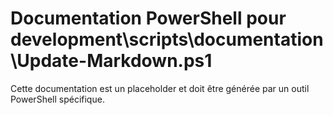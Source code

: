 # Documentation PowerShell pour development\scripts\documentation\Update-Markdown.ps1

Cette documentation est un placeholder et doit être générée par un outil PowerShell spécifique.
